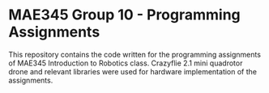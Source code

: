 # MAE345 Group 10 - Programming Assignments

This repository contains the code written for the programming assignments of MAE345 Introduction to Robotics class. Crazyflie 2.1 mini quadrotor drone and relevant libraries were used for hardware implementation of the assignments.
